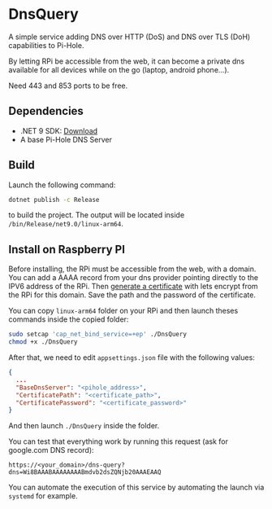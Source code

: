 # DnsQuery

A simple service adding DNS over HTTP (DoS) and DNS over TLS (DoH) capabilities to Pi-Hole.

By letting RPi be accessible from the web, it can become a private dns available for all devices while on the go (laptop, android phone...).

Need 443 and 853 ports to be free.

## Dependencies

- .NET 9 SDK: [Download](https://dotnet.microsoft.com/fr-fr/download/dotnet/9.0)
- A base Pi-Hole DNS Server

## Build

Launch the following command:
```bash
dotnet publish -c Release
```
to build the project. The output will be located inside `/bin/Release/net9.0/linux-arm64`.

## Install on Raspberry PI

Before installing, the RPi must be accessible from the web, with a domain.
You can add a AAAA record from your dns provider pointing directly to the IPV6 address of the RPi.
Then [generate a certificate](https://eff-certbot.readthedocs.io/en/latest/using.html#renewing-certificates) with lets encrypt from the RPi for this domain. Save the path and the password of the certificate.

You can copy `linux-arm64` folder on your RPi and then launch theses commands inside the copied folder:

```bash
sudo setcap 'cap_net_bind_service=+ep' ./DnsQuery
chmod +x ./DnsQuery
```

After that, we need to edit `appsettings.json` file with the following values:

```json
{
  ...
  "BaseDnsServer": "<pihole_address>",
  "CertificatePath": "<certificate_path>",
  "CertificatePassword": "<certificate_password>"
}
```

And then launch `./DnsQuery` inside the folder.

You can test that everything work by running this request (ask for google.com DNS record): 

```
https://<your_domain>/dns-query?dns=Wi8BAAABAAAAAAAABmdvb2dsZQNjb20AAAEAAQ 
```

You can automate the execution of this service by automating the launch via `systemd` for example.
